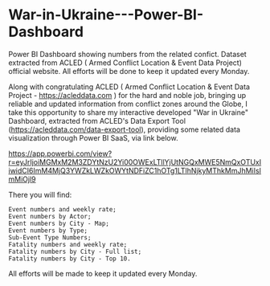 # War-in-Ukraine---Power-BI-Dashboard
Power BI Dashboard showing numbers from the related confict. Dataset extracted from ACLED ( Armed Conflict Location &amp; Event Data Project) official website. All efforts will be done to keep it updated every Monday.

Along with congratulating ACLED ( Armed Conflict Location & Event Data Project - https://acleddata.com ) for the hard and noble job, bringing up reliable and updated information from conflict zones around the Globe, I take this opportunity to share my interactive developed "War in Ukraine" Dashboard, extracted from ACLED's Data Export Tool (https://acleddata.com/data-export-tool), providing some related data visualization through Power BI SaaS, via link below.

https://app.powerbi.com/view?r=eyJrIjoiMGMxM2M3ZDYtNzU2Yi00OWExLTllYjUtNGQxMWE5NmQxOTUxIiwidCI6ImM4MjQ3YWZkLWZkOWYtNDFiZC1hOTg1LTlhNjkyMThkMmJhMiIsImMiOjl9

There you will find:

    Event numbers and weekly rate;
    Event numbers by Actor;
    Event numbers by City - Map;
    Event numbers by Type;
    Sub-Event Type Numbers;
    Fatality numbers and weekly rate;
    Fatality numbers by City - Full list;
    Fatality numbers by City - Top 10.

All efforts will be made to keep it updated every Monday.

